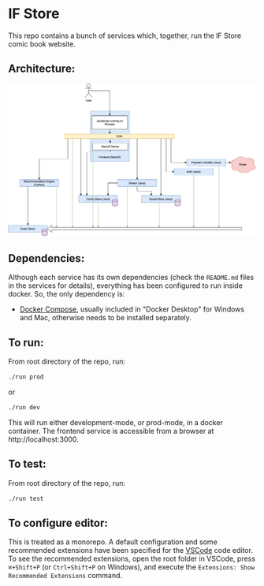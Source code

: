 # IF Store
This repo contains a bunch of services which, together, run the IF Store comic book website.

## Architecture:
![Architecture Diagram](architecture/architecture.drawio.png)

## Dependencies:
Although each service has its own dependencies (check the `README.md` files in the services for details), everything has been configured to run inside docker. So, the only dependency is:
- [Docker Compose](https://docs.docker.com/compose/install/), usually included in "Docker Desktop" for Windows and Mac, otherwise needs to be installed separately.

## To run:
From root directory of the repo, run: 
```bash
./run prod
```
or 
```bash
./run dev
```

This will run either development-mode, or prod-mode, in a docker container. The frontend service is accessible from a browser at http://localhost:3000.

## To test:
From root directory of the repo, run:
```bash
./run test
``` 

## To configure editor:
This is treated as a monorepo. A default configuration and some recommended extensions have been specified for the [VSCode](https://code.visualstudio.com/) code editor. To see the recommended extensions, open the root folder in VSCode, press `⌘+Shift+P` (or `Ctrl+Shift+P` on Windows), and execute the `Extensions: Show Recommended Extensions` command.